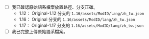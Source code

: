 - [ ] 我已確認原始語系檔案放置路徑、分支正確。
    - 1.12： Original-1.12 分支的 `1.16/assets/ModID/lang/zh_tw.json`
    - 1.16： Original 分支的 `1.16/assets/ModID/lang/zh_tw.json`
    - 1.17： Original-1.17 分支的 `1.16/assets/ModID/lang/zh_tw.json`
- [ ] 我已完整上傳原始語系檔案。
